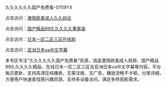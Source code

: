 久久久久久久国产免费看-0709YX

点击访问：<a href="https://heiliaozj3tjd.pages.dev">激情欧美成人久久综合</a>

点击访问：<a href="https://heiliaoe8ajia.pages.dev">国产精品99久久久久久董美香</a>

点击访问：<a href="https://heiliaoxqkkct.pages.dev">日本一区二区三区在线观</a>

点击访问：<a href="https://heiliaoxwd5i8.pages.dev">亚洲日本va中文字幕</a>

本专区专注“久久久久久久国产免费看”资源，涵盖激情欧美成人视频、国产精品99久久久久久精品、在线日本一区二区三区及亚洲日本va中文字幕等内容。平台每日更新，支持高清在线播放，无需注册、无广告，播放流畅不卡顿。分类详细，方便用户快速查找感兴趣资源，支持多设备访问，满足多样观影需求。

<span style="display:none;">[Canonical link](https://github.com/mot20250710/so14 ）</span>
